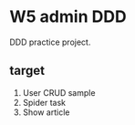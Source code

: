 # W5 admin DDD

DDD practice project.

## target

1. User CRUD sample
2. Spider task
3. Show article